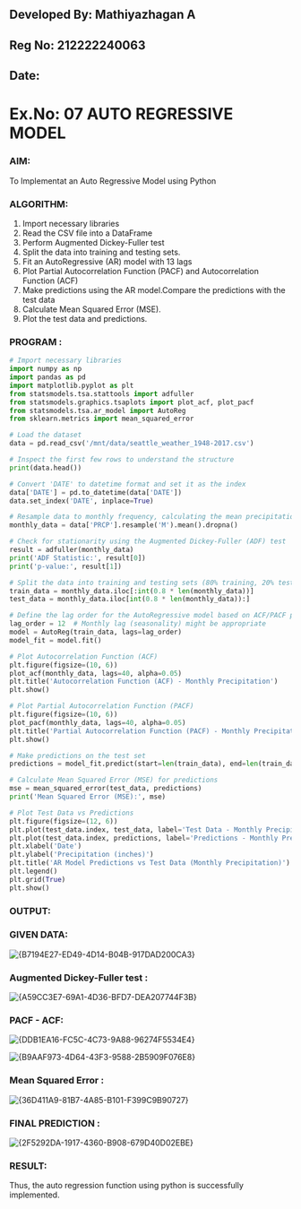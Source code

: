 ## Developed By: Mathiyazhagan A
## Reg No: 212222240063
## Date: 

# Ex.No: 07                                       AUTO REGRESSIVE MODEL



### AIM:
To Implementat an Auto Regressive Model using Python

### ALGORITHM:
1. Import necessary libraries
2. Read the CSV file into a DataFrame
3. Perform Augmented Dickey-Fuller test
4. Split the data into training and testing sets.
5. Fit an AutoRegressive (AR) model with 13 lags
6. Plot Partial Autocorrelation Function (PACF) and Autocorrelation Function (ACF)
7. Make predictions using the AR model.Compare the predictions with the test data
8. Calculate Mean Squared Error (MSE).
9. Plot the test data and predictions.
   
### PROGRAM :
```python
# Import necessary libraries
import numpy as np
import pandas as pd
import matplotlib.pyplot as plt
from statsmodels.tsa.stattools import adfuller
from statsmodels.graphics.tsaplots import plot_acf, plot_pacf
from statsmodels.tsa.ar_model import AutoReg
from sklearn.metrics import mean_squared_error

# Load the dataset
data = pd.read_csv('/mnt/data/seattle_weather_1948-2017.csv')

# Inspect the first few rows to understand the structure
print(data.head())

# Convert 'DATE' to datetime format and set it as the index
data['DATE'] = pd.to_datetime(data['DATE'])
data.set_index('DATE', inplace=True)

# Resample data to monthly frequency, calculating the mean precipitation per month
monthly_data = data['PRCP'].resample('M').mean().dropna()

# Check for stationarity using the Augmented Dickey-Fuller (ADF) test
result = adfuller(monthly_data)
print('ADF Statistic:', result[0])
print('p-value:', result[1])

# Split the data into training and testing sets (80% training, 20% testing)
train_data = monthly_data.iloc[:int(0.8 * len(monthly_data))]
test_data = monthly_data.iloc[int(0.8 * len(monthly_data)):]

# Define the lag order for the AutoRegressive model based on ACF/PACF plots
lag_order = 12  # Monthly lag (seasonality) might be appropriate
model = AutoReg(train_data, lags=lag_order)
model_fit = model.fit()

# Plot Autocorrelation Function (ACF)
plt.figure(figsize=(10, 6))
plot_acf(monthly_data, lags=40, alpha=0.05)
plt.title('Autocorrelation Function (ACF) - Monthly Precipitation')
plt.show()

# Plot Partial Autocorrelation Function (PACF)
plt.figure(figsize=(10, 6))
plot_pacf(monthly_data, lags=40, alpha=0.05)
plt.title('Partial Autocorrelation Function (PACF) - Monthly Precipitation')
plt.show()

# Make predictions on the test set
predictions = model_fit.predict(start=len(train_data), end=len(train_data) + len(test_data) - 1)

# Calculate Mean Squared Error (MSE) for predictions
mse = mean_squared_error(test_data, predictions)
print('Mean Squared Error (MSE):', mse)

# Plot Test Data vs Predictions
plt.figure(figsize=(12, 6))
plt.plot(test_data.index, test_data, label='Test Data - Monthly Precipitation', color='blue', linewidth=2)
plt.plot(test_data.index, predictions, label='Predictions - Monthly Precipitation', color='orange', linestyle='--', linewidth=2)
plt.xlabel('Date')
plt.ylabel('Precipitation (inches)')
plt.title('AR Model Predictions vs Test Data (Monthly Precipitation)')
plt.legend()
plt.grid(True)
plt.show()

```
### OUTPUT:

### GIVEN DATA:

![{B7194E27-ED49-4D14-B04B-917DAD200CA3}](https://github.com/user-attachments/assets/0c492183-aedd-4808-8b24-1762e3fc5c93)

### Augmented Dickey-Fuller test :

![{A59CC3E7-69A1-4D36-BFD7-DEA207744F3B}](https://github.com/user-attachments/assets/40741990-7fab-4e1d-a38a-1c315975d1af)


### PACF - ACF:

![{DDB1EA16-FC5C-4C73-9A88-96274F5534E4}](https://github.com/user-attachments/assets/15382a24-6e36-4db9-b76a-2f2feaa34d91)


![{B9AAF973-4D64-43F3-9588-2B5909F076E8}](https://github.com/user-attachments/assets/c73e833b-bf8f-4883-bb1d-7094245d7fb7)

### Mean Squared Error :

![{36D411A9-81B7-4A85-B101-F399C9B90727}](https://github.com/user-attachments/assets/7a04c1c8-4c70-431a-b7e3-8e34a343c9af)


### FINAL PREDICTION :
![{2F5292DA-1917-4360-B908-679D40D02EBE}](https://github.com/user-attachments/assets/02013918-6176-494e-a1a5-35fc1835b7e0)


### RESULT:
Thus, the auto regression function using python is successfully implemented.
